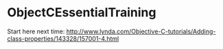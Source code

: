 # ObjectCEssentialTraining



Start here next time:
http://www.lynda.com/Objective-C-tutorials/Adding-class-properties/143328/157001-4.html

